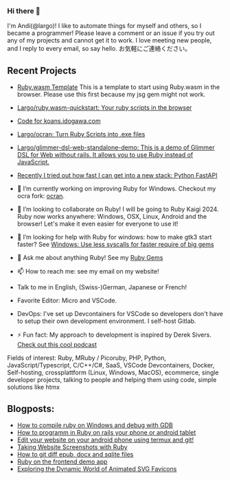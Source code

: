 ### Hi there 👋

<!--
**Largo/largo** is a ✨ _special_ ✨ repository because its `README.md` (this file) appears on your GitHub profile.

Here are some ideas to get you started:

- 🔭 I’m currently working on ...
- 🌱 I’m currently learning ...
- 👯 I’m looking to collaborate on ...
- 🤔 I’m looking for help with ...
- 💬 Ask me about ...
- 📫 How to reach me: ...
- 😄 Pronouns: ...
- ⚡ Fun fact: ...
-->

I'm Andi(@largo)! I like to automate things for myself and others, so I became a programmer! Please leave a comment or an issue if you try out any of my projects and cannot get it to work.  I love meeting new people, and I reply to every email, so say hello. お気軽にご連絡ください。

## Recent Projects


- [Ruby.wasm Template](https://github.com/Largo/rubyWasmTemplate)
This is a template to start using Ruby.wasm in the browser. Please use this first because my jsg gem might not work.

- [Largo/ruby.wasm-quickstart: Your ruby scripts in the browser](https://github.com/Largo/ruby.wasm-quickstart)
- [Code for koans.idogawa.com](https://github.com/Largo/BrowserRubyKoans)
- [Largo/ocran: Turn Ruby Scripts into .exe files](https://github.com/Largo/ocran)
- [Largo/glimmer-dsl-web-standalone-demo: This is a demo of Glimmer DSL for Web without rails. It allows you to use Ruby instead of JavaScript.](https://github.com/Largo/glimmer-dsl-web-standalone-demo)
- [Recently I tried out how fast I can get into a new stack: Python FastAPI](https://github.com/Largo/fastapiEventCalendar)

- 🔭 I’m currently working on improving Ruby for Windows. Checkout my ocra fork: [ocran](https://github.com/Largo/ocran).
- 👯 I’m looking to collaborate on Ruby! I will be going to Ruby Kaigi 2024. Ruby now works anywhere: Windows, OSX, Linux, Android and the browser! Let's make it even easier for everyone to use it!
- 🤔 I’m looking for help with Ruby for windows: how to make gtk3 start faster? See [Windows: Use less syscalls for faster require of big gems](https://bugs.ruby-lang.org/issues/19378)
- 💬 Ask me about anything Ruby! See my [Ruby Gems](https://rubygems.org/profiles/largo)
- 📫 How to reach me: see my email on my website!
- Talk to me in English, (Swiss-)German, Japanese or French!
- Favorite Editor: Micro and VSCode.
- DevOps: I've set up Devcontainers for VSCode so developers don't have to setup their own development environment. I self-host Gitlab.
- ⚡ Fun fact: My approach to development is inspired by Derek Sivers. [Check out this cool podcast](https://remoteruby.com/216)

Fields of interest: Ruby, MRuby / Picoruby, PHP, Python, JavaScript/Typescript, C/C++/C#, SaaS, VSCode Devcontainers, Docker, Self-hosting, crossplattform (Linux, Windows, MacOS), ecommerce, 
single developer projects, talking to people and helping them using code,
simple solutions like htmx

## Blogposts:
- [How to compile ruby on Windows and debug with GDB](https://idogawa.dev/p/2023/01/compile-ruby-windows.html)
- [How to programm in Ruby on rails your phone or android tablet](https://idogawa.dev/p/2022/11/how-to-code-in-ruby-on-rails-on-android-phone.html)
- [Edit your website on your android phone using termux and git!](https://idogawa.dev/p/2022/11/edit-website-on-android-phone.html)
- [Taking Website Screenshots with Ruby](https://idogawa.dev/p/2022/06/taking-website-screenshots-with-ruby.html)
- [How to git diff epub, docx and sqlite files](https://idogawa.dev/p/2024/01/git-diff-epub.html)
- [Ruby on the frontend demo app](https://idogawa.dev/p/2024/01/glimmer-dsl-web-demo.html)
- [Exploring the Dynamic World of Animated SVG Favicons](https://idogawa.dev/p/2024/01/svg-emoji-favicons.html)
